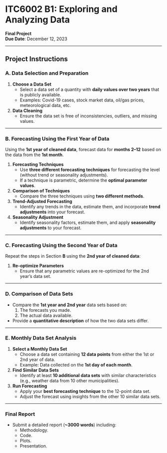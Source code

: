 # ITC6002 B1: Exploring and Analyzing Data  
**Final Project**  
**Due Date**: December 12, 2023  

---

## Project Instructions

### A. Data Selection and Preparation  
1. **Choose a Data Set**  
   - Select a data set of a quantity with **daily values over two years** that is publicly available.  
   - Examples: Covid-19 cases, stock market data, oil/gas prices, meteorological data, etc.  
2. **Data Cleaning**  
   - Ensure the data set is free of inconsistencies, outliers, and missing values.  

---

### B. Forecasting Using the First Year of Data  
Using the **1st year of cleaned data**, forecast data for **months 2–12** based on the data from the **1st month**.  

1. **Forecasting Techniques**  
   - Use **three different forecasting techniques** for forecasting the level (without trend or seasonality adjustments).  
   - If a technique is parametric, determine the **optimal parameter values**.  
2. **Comparison of Techniques**  
   - Compare the three techniques using **two different methods**.  
3. **Trend-Adjusted Forecasting**  
   - Identify any trends in the data, estimate them, and incorporate **trend adjustments** into your forecast.  
4. **Seasonality Adjustment**  
   - Identify seasonality factors, estimate them, and apply **seasonality adjustments** to your forecast.  

---

### C. Forecasting Using the Second Year of Data  
Repeat the steps in Section **B** using the **2nd year of cleaned data**:  

1. **Re-optimize Parameters**  
   - Ensure that any parametric values are re-optimized for the 2nd year’s data set.  

---

### D. Comparison of Data Sets  
- Compare the **1st year and 2nd year** data sets based on:  
  1. The forecasts you made.  
  2. The actual data available.  
- Provide a **quantitative description** of how the two data sets differ.  

---

### E. Monthly Data Set Analysis  
1. **Select a Monthly Data Set**  
   - Choose a data set containing **12 data points** from either the 1st or 2nd year of data.  
   - Example: Data collected on the **1st day of each month**.  
2. **Find Similar Data Sets**  
   - Identify at least **10 additional data sets** with similar characteristics (e.g., weather data from 10 other municipalities).  
3. **Run Forecasting**  
   - Apply your **best forecasting technique** to the 12-point data set.  
   - Adjust the forecast using insights from the other 10 similar data sets.  

---

### Final Report  
- Submit a detailed report (**~3000 words**) including:  
  - Methodology.  
  - Code.  
  - Plots.  
  - Presentation.  

